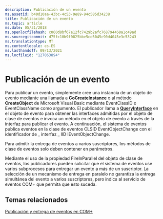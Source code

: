 ```yaml
---
description: Publicación de un evento
ms.assetid: b40d10aa-43bc-4c53-9e89-94c585d34238
title: Publicación de un evento
ms.topic: article
ms.date: 05/31/2018
ms.openlocfilehash: c060d8bf67e12fc7429b2afc768794468a1c49ad
ms.sourcegitcommit: d75fc10b9f0825bbe5ce5045c90d4045e3c53243
ms.translationtype: MT
ms.contentlocale: es-ES
ms.lasthandoff: 09/13/2021
ms.locfileid: "127063894"
---
```

# <a name="publishing-an-event"></a>Publicación de un evento

Para publicar un evento, simplemente cree una instancia de un objeto de evento mediante una llamada a [**CoCreateInstance**](/windows/desktop/api/combaseapi/nf-combaseapi-cocreateinstance) o al método **CreateObject** de Microsoft Visual Basic mediante EventClassID o EventClassName como argumento. El publicador llama a [**QueryInterface**](/windows/desktop/api/unknwn/nf-unknwn-iunknown-queryinterface(q)) en el objeto de evento para obtener las interfaces admitidas por el objeto de clase de eventos e invoca un método en el objeto de evento a través de la interfaz para publicar el evento. A continuación, el sistema de eventos publica eventos en la clase de eventos CLSID EventObjectChange con el identificador de \_ interfaz \_ IID IEventObjectChange.

Para admitir la entrega de eventos a varios suscriptores, los métodos de clase de eventos solo deben contener en parámetros.

Mediante el uso de la propiedad [](the-com--event-class-object.md) FireInParallel del objeto de clase de eventos, los publicadores pueden solicitar que el sistema de eventos use varios subprocesos para entregar un evento a más de un suscriptor. La selección de un mecanismo de entrega en paralelo no garantiza la entrega simultánea del evento a varios suscriptores, pero indica al servicio de eventos COM+ que permita que esto suceda.

## <a name="related-topics"></a>Temas relacionados

<dl> <dt>

[Publicación y entrega de eventos en COM+](publishing-and-delivering-events-in-com-.md)
</dt> </dl>

 

 
